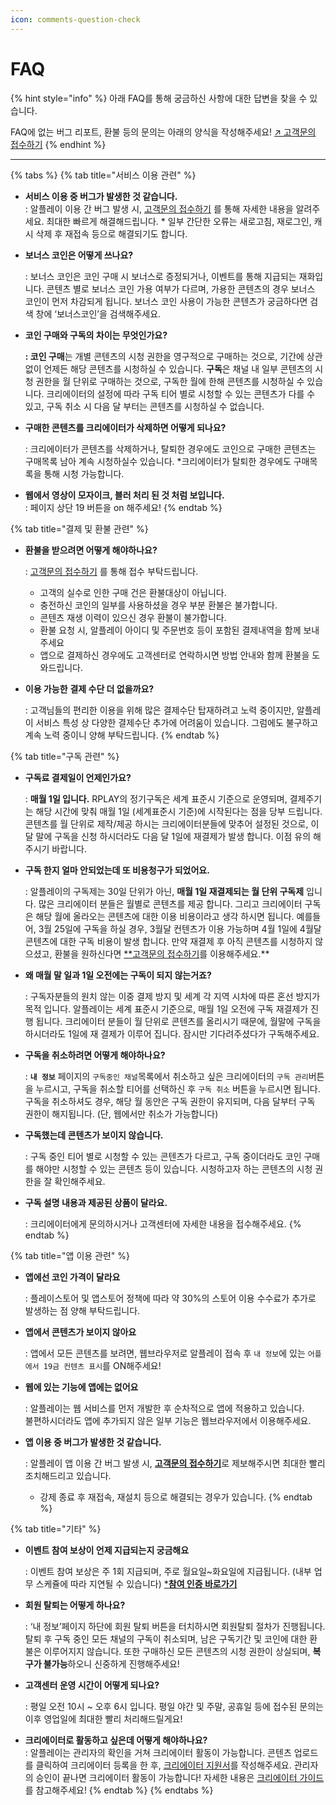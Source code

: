```yaml
---
icon: comments-question-check
---
```


# FAQ

{% hint style="info" %}
아래 FAQ를 통해 궁금하신 사항에 대한 답변을 찾을 수 있습니다.&#x20;

FAQ에 없는 버그 리포트, 환불 등의 문의는 아래의 양식을 작성해주세요! [↗︎ 고객문의 접수하기](https://docs.google.com/forms/d/1sHA2S7GoCgf5NTHge21uV7tN-3m03t0kzaYgw0LFvrs/viewform?pli=1\&pli=1\&edit_requested=true)
{% endhint %}

***

{% tabs %}
{% tab title="서비스 이용 관련" %}
* **서비스 이용 중 버그가 발생한 것 같습니다.**\
  : 알플레이 이용 간 버그 발생 시, [고객문의 접수하기](https://docs.google.com/forms/d/1sHA2S7GoCgf5NTHge21uV7tN-3m03t0kzaYgw0LFvrs/viewform?pli=1\&pli=1\&edit_requested=true) 를 통해 자세한 내용을 알려주세요. 최대한 빠르게 해결해드립니다.  \* 일부 간단한 오류는 새로고침, 재로그인, 캐시 삭제 후 재접속 등으로 해결되기도 합니다.
*   **보너스 코인은 어떻게 쓰나요?**

    : 보너스 코인은 코인 구매 시 보너스로 증정되거나, 이벤트를 통해 지급되는 재화입니다. 콘텐츠 별로 보너스 코인 가용 여부가 다르며, 가용한 콘텐츠의 경우 보너스 코인이 먼저 차감되게 됩니다. 보너스 코인 사용이 가능한 콘텐츠가 궁금하다면 검색 창에 ‘보너스코인’을 검색해주세요.
*   **코인 구매와 구독의 차이는 무엇인가요?**

    **: 코인 구매**는 개별 콘텐츠의 시청 권한을 영구적으로 구매하는 것으로, 기간에 상관없이 언제든 해당 콘텐츠를 시청하실 수 있습니다. **구독**은 채널 내 일부 콘텐츠의 시청 권한을 월 단위로 구매하는 것으로, 구독한 월에 한해 콘텐츠를 시청하실 수 있습니다. 크리에이터의 설정에 따라 구독 티어 별로 시청할 수 있는 콘텐츠가 다를 수 있고, 구독 취소 시 다음 달 부터는 콘텐츠를 시청하실 수 없습니다.
*   **구매한 콘텐츠를 크리에이터가 삭제하면 어떻게 되나요?**

    : 크리에이터가 콘텐츠를 삭제하거나, 탈퇴한 경우에도 코인으로 구매한 콘텐츠는 구매목록 남아 계속 시청하실수 있습니다. \*크리에이터가 탈퇴한 경우에도 구매목록을 통해 시청 가능합니다.
* **웹에서 영상이 모자이크, 블러 처리 된 것 처럼 보입니다.**\
  : 페이지 상단 19 버튼을 on 해주세요!
{% endtab %}

{% tab title="결제 및 환불 관련" %}
*   **환불을 받으려면 어떻게 해야하나요?**

    : [고객문의 접수하기](https://docs.google.com/forms/d/1sHA2S7GoCgf5NTHge21uV7tN-3m03t0kzaYgw0LFvrs/viewform?pli=1\&pli=1\&edit_requested=true) 를 통해 접수 부탁드립니다.

    * 고객의 실수로 인한 구매 건은 환불대상이 아닙니다.
    * 충전하신 코인의 일부를 사용하셨을 경우 부분 환불은 불가합니다.
    * 콘텐츠 재생 이력이 있으신 경우 환불이 불가합니다.
    * 환불 요청 시, 알플레이 아이디 및 주문번호 등이 포함된 결제내역을 함께 보내주세요
    * 앱으로 결제하신 경우에도 고객센터로 연락하시면 방법 안내와 함께 환불을 도와드립니다.
*   **이용 가능한** **결제 수단 더 없을까요?**

    : 고객님들의 편리한 이용을 위해 많은 결제수단 탑재하려고 노력 중이지만, 알플레이 서비스 특성 상 다양한 결제수단 추가에 어려움이 있습니다. 그럼에도 불구하고 계속 노력 중이니 양해 부탁드립니다.
{% endtab %}

{% tab title="구독 관련" %}
*   **구독료 결제일이 언제인가요?**

    : **매월 1일 입니다.** RPLAY의 정기구독은 세계 표준시 기준으로 운영되며, 결제주기는 해당 시간에 맞춰 매월 1일 (세계표준시 기준)에 시작된다는 점을 당부 드립니다. 콘텐츠를 월 단위로 제작/제공 하시는 크리에이터분들에 맞추어 설정된 것으로, 이 달 말에 구독을 신청 하시더라도 다음 달 1일에 재결제가 발생 합니다. 이점 유의 해 주시기 바랍니다.
*   **구독 한지 얼마 안되었는데 또 비용청구가 되었어요.**

    : 알플레이의 구독제는 30일 단위가 아닌, **매월 1일 재결제되는 월 단위 구독제** 입니다. 많은 크리에이터 분들은 월별로 콘텐츠를 제공 합니다. 그리고 크리에이터 구독은 해당 월에 올라오는 콘텐츠에 대한 이용 비용이라고 생각 하시면 됩니다. 예를들어, 3월 25일에 구독을 하실 경우, 3월달 컨텐츠가 이용 가능하며 4월 1일에 4월달 콘텐츠에 대한 구독 비용이 발생 합니다. 만약 재결제 후 아직 콘텐츠를 시청하지 않으셨고, 환불을 원하신다면 [\*\*고객문의 접수하기](https://docs.google.com/forms/d/1sHA2S7GoCgf5NTHge21uV7tN-3m03t0kzaYgw0LFvrs/viewform?pli=1\&pli=1\&edit_requested=true)를 이용해주세요.\*\*
*   **왜 매월 말 일과 1일 오전에는 구독이 되지 않는거죠?**

    : 구독자분들의 원치 않는 이중 결제 방지 및 세계 각 지역 시차에 따른 혼선 방지가 목적 입니다. 알플레이는 세계 표준시 기준으로, 매월 1일 오전에 구독 재결제가 진행 됩니다. 크리에이터 분들이 월 단위로 콘텐츠를 올리시기 때문에, 월말에 구독을 하시더라도 1일에 재 결제가 이루어 집니다. 잠시만 기다려주셨다가 구독해주세요.
*   **구독을 취소하려면 어떻게 해야하나요?**

    : **`내 정보`** 페이지의 `구독중인 채널`목록에서 취소하고 싶은 크리에이터의 `구독 관리`버튼을 누르시고, 구독을 취소할 티어를 선택하신 후 `구독 취소` 버튼을 누르시면 됩니다. 구독을 취소하셔도 경우, 해당 월 동안은 구독 권한이 유지되며, 다음 달부터 구독 권한이 해지됩니다. (단, 웹에서만 취소가 가능합니다)
*   **구독했는데 콘텐츠가 보이지 않습니다.**

    : 구독 중인 티어 별로 시청할 수 있는 콘텐츠가 다르고, 구독 중이더라도 코인 구매를 해야만 시청할 수 있는 콘텐츠 등이 있습니다. 시청하고자 하는 콘텐츠의 시청 권한을 잘 확인해주세요.
*   **구독 설명 내용과 제공된 상품이 달라요.**

    : 크리에이터에게 문의하시거나 고객센터에 자세한 내용을 접수해주세요.
{% endtab %}

{% tab title="앱 이용 관련" %}
*   **앱에선 코인 가격이 달라요**

    : 플레이스토어 및 앱스토어 정책에 따라 약 30%의 스토어 이용 수수료가 추가로 발생하는 점 양해 부탁드립니다.
*   **앱에서 콘텐츠가 보이지 않아요**

    : 앱에서 모든 콘텐츠를 보려면, 웹브라우저로 알플레이 접속 후 `내 정보`에 있는 `어플에서 19금 컨텐츠 표시`를 ON해주세요!
*   **웹에 있는 기능에 앱에는 없어요**

    : 알플레이는 웹 서비스를 먼저 개발한 후 순차적으로 앱에 적용하고 있습니다. \
    불편하시더라도 앱에 추가되지 않은 일부 기능은 웹브라우저에서 이용해주세요.
*   **앱 이용 중 버그가 발생한 것 같습니다.**

    : 알플레이 앱 이용 간 버그 발생 시, [**고객문의 접수하기**](https://docs.google.com/forms/d/1sHA2S7GoCgf5NTHge21uV7tN-3m03t0kzaYgw0LFvrs/viewform?pli=1\&pli=1\&edit_requested=true)로 제보해주시면 최대한 빨리 조치해드리고 있습니다.

    * 강제 종료 후 재접속, 재설치 등으로 해결되는 경우가 있습니다.
{% endtab %}

{% tab title="기타" %}
*   **이벤트 참여 보상이 언제 지급되는지 궁금해요**

    : 이벤트 참여 보상은 주 1회 지급되며, 주로 월요일\~화요일에 지급됩니다. (내부 업무 스케쥴에 따라 지연될 수 있습니다) [\***참여 인증 바로가기**](https://docs.google.com/forms/d/e/1FAIpQLSfUzpISzuoaX2DEn2rhMHRxekVTF89dDcqRyyevxKh7f3DVpQ/viewform?usp=sharing)
*   **회원 탈퇴는 어떻게 하나요?**

    : ‘내 정보’페이지 하단에 회원 탈퇴 버튼을 터치하시면 회원탈퇴 절차가 진행됩니다. 탈퇴 후 구독 중인 모든 채널의 구독이 취소되며, 남은 구독기간 및 코인에 대한 환불은 이루어지지 않습니다. 또한 구매하신 모든 콘텐츠의 시청 권한이 상실되며, **복구가 불가능**하오니 신중하게 진행해주세요!
*   **고객센터 운영 시간이 어떻게 되나요?**

    : 평일 오전 10시 \~ 오후 6시 입니다. 평일 야간 및 주말, 공휴일 등에 접수된 문의는 이후 영업일에 최대한 빨리 처리해드릴게요!
* **크리에이터로 활동하고 싶은데 어떻게 해야하나요?** \
  : 알플레이는 관리자의 확인을 거쳐 크리에이터 활동이 가능합니다. 콘텐츠 업로드를 클릭하여 크리에이터 등록을 한 후, [크리에이터 지원서](../)를 작성해주세요. 관리자의 승인이 끝나면 크리에이터 활동이 가능합니다! 자세한 내용은 [크리에이터 가이드](https://rplaylive.gitbook.io/creatorguide/howto/begin)를 참고해주세요!
{% endtab %}
{% endtabs %}
